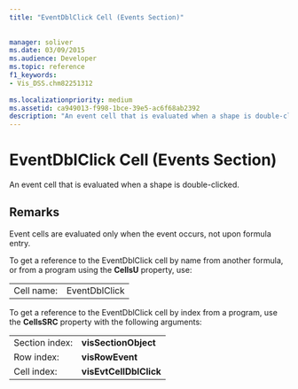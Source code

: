 ```yaml
---
title: "EventDblClick Cell (Events Section)"
 
 
manager: soliver
ms.date: 03/09/2015
ms.audience: Developer
ms.topic: reference
f1_keywords:
- Vis_DSS.chm82251312
 
ms.localizationpriority: medium
ms.assetid: ca949013-f998-1bce-39e5-ac6f68ab2392
description: "An event cell that is evaluated when a shape is double-clicked."
---
```


# EventDblClick Cell (Events Section)

An event cell that is evaluated when a shape is double-clicked.
  
## Remarks

Event cells are evaluated only when the event occurs, not upon formula entry.
  
To get a reference to the EventDblClick cell by name from another formula, or from a program using the **CellsU** property, use: 
  
|||
|:-----|:-----|
| Cell name:  <br/> | EventDblClick  <br/> |
   
To get a reference to the EventDblClick cell by index from a program, use the **CellsSRC** property with the following arguments: 
  
|||
|:-----|:-----|
| Section index:  <br/> |**visSectionObject** <br/> |
| Row index:  <br/> |**visRowEvent** <br/> |
| Cell index:  <br/> |**visEvtCellDblClick** <br/> |
   

